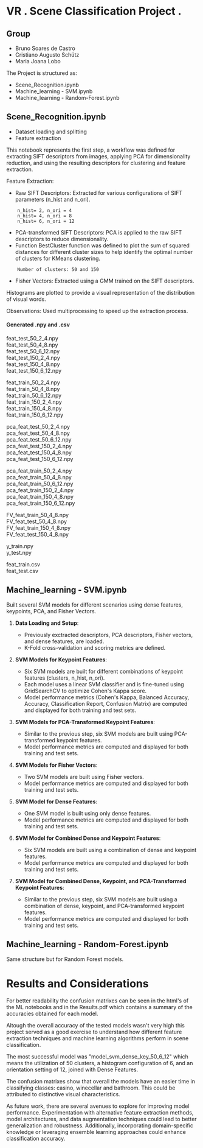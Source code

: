 # VR . Scene Classification Project . 

## Group
- Bruno Soares de Castro
- Cristiano Augusto Schütz
- Maria Joana Lobo


The Project is structured as:

- Scene_Recognition.ipynb
- Machine_learning - SVM.ipynb 
- Machine_learning - Random-Forest.ipynb



## Scene_Recognition.ipynb

- Dataset loading and splitting
- Feature extraction

This notebook represents the first step, a workflow was defined for extracting SIFT descriptors from images, applying PCA for dimensionality reduction, and using the resulting descriptors for clustering and feature extraction.
	
Feature Extraction:
- Raw SIFT Descriptors: Extracted for various configurations of SIFT parameters (n_hist and n_ori).
```
	n_hist= 2, n_ori = 4   
	n_hist= 4, n_ori = 8   
	n_hist= 6, n_ori = 12    
```
- PCA-transformed SIFT Descriptors: PCA is applied to the raw SIFT descriptors to reduce dimensionality.
- Function BestCluster function was defined to plot the sum of squared distances for different cluster sizes to help identify the optimal number of clusters for KMeans clustering.
```
	Number of clusters: 50 and 150 
```
- Fisher Vectors: Extracted using a GMM trained on the SIFT descriptors.  
	
Histograms are plotted to provide a visual representation of the distribution of visual words.
		
Observations: Used multiprocessing to speed up the extraction process.

#### Generated .npy and .csv

feat_test_50_2_4.npy      
feat_test_50_4_8.npy      
feat_test_50_6_12.npy     
feat_test_150_2_4.npy     
feat_test_150_4_8.npy     
feat_test_150_6_12.npy    

feat_train_50_2_4.npy     
feat_train_50_4_8.npy    
feat_train_50_6_12.npy    
feat_train_150_2_4.npy    
feat_train_150_4_8.npy    
feat_train_150_6_12.npy   

pca_feat_test_50_2_4.npy  
pca_feat_test_50_4_8.npy  
pca_feat_test_50_6_12.npy   
pca_feat_test_150_2_4.npy    
pca_feat_test_150_4_8.npy   
pca_feat_test_150_6_12.npy  

pca_feat_train_50_2_4.npy   
pca_feat_train_50_4_8.npy  
pca_feat_train_50_6_12.npy  
pca_feat_train_150_2_4.npy  
pca_feat_train_150_4_8.npy  
pca_feat_train_150_6_12.npy 


FV_feat_train_50_4_8.npy   
FV_feat_test_50_4_8.npy   
FV_feat_train_150_4_8.npy   
FV_feat_test_150_4_8.npy    

y_train.npy  
y_test.npy

feat_train.csv           
feat_test.csv             


## Machine_learning - SVM.ipynb 


Built several SVM models for different scenarios using dense features, keypoints, PCA, and Fisher Vectors. 

1. **Data Loading and Setup**:
   - Previously exctracted descriptors, PCA descriptors, Fisher vectors, and dense features, are loaded.
   - K-Fold cross-validation and scoring metrics are defined.

2. **SVM Models for Keypoint Features**:
   - Six SVM models are built for different combinations of keypoint features (clusters, n_hist, n_ori).
   - Each model uses a linear SVM classifier and is fine-tuned using GridSearchCV to optimize Cohen's Kappa score.
   - Model performance metrics (Cohen's Kappa, Balanced Accuracy, Accuracy, Classification Report, Confusion Matrix) are computed and displayed for both training and test sets.

3. **SVM Models for PCA-Transformed Keypoint Features**:
   - Similar to the previous step, six SVM models are built using PCA-transformed keypoint features.
   - Model performance metrics are computed and displayed for both training and test sets.

4. **SVM Models for Fisher Vectors**:
   - Two SVM models are built using Fisher vectors.
   - Model performance metrics are computed and displayed for both training and test sets.

5. **SVM Model for Dense Features**:
   - One SVM model is built using only dense features.
   - Model performance metrics are computed and displayed for both training and test sets.

6. **SVM Model for Combined Dense and Keypoint Features**:
   - Six SVM models are built using a combination of dense and keypoint features.
   - Model performance metrics are computed and displayed for both training and test sets.

7. **SVM Model for Combined Dense, Keypoint, and PCA-Transformed Keypoint Features**:
   - Similar to the previous step, six SVM models are built using a combination of dense, keypoint, and PCA-transformed keypoint features.
   - Model performance metrics are computed and displayed for both training and test sets.


## Machine_learning - Random-Forest.ipynb

Same structure but for Random Forest models. 



# Results and Considerations

For better readability the confusion matrixes can be seen in the html's of the ML notebooks and in the Results.pdf which contains a summary of the accuracies obtained for each model.

Altough the overall accuracy of the tested models wasn't very high this project served as a good exercise to understand how different feature extraction techniques and machine learning algorithms perform in scene classification.

The most successful model was "model_svm_dense_key_50_6_12" which means the utilization of 50 clusters, a histogram configuration of 6, and an orientation setting of 12, joined with Dense Features.

The confusion matrixes show that overall the models have an easier time in classifying classes: casino, winecellar and bathroom. This could be attributed to distinctive visual characteristics. 

As future work, there are several avenues to explore for improving model performance. Experimentation with alternative feature extraction methods, model architectures, and data augmentation techniques could lead to better generalization and robustness. Additionally, incorporating domain-specific knowledge or leveraging ensemble learning approaches could enhance classification accuracy.